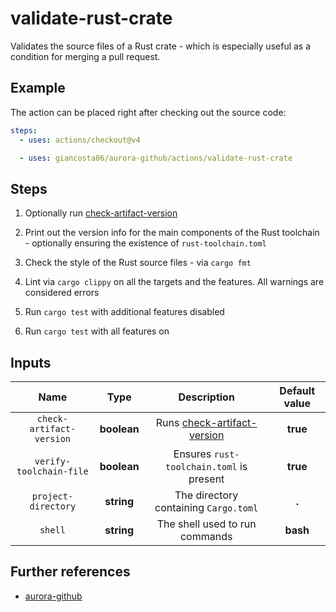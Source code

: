 # validate-rust-crate

Validates the source files of a Rust crate - which is especially useful as a condition for merging a pull request.

## Example

The action can be placed right after checking out the source code:

```yaml
steps:
  - uses: actions/checkout@v4

  - uses: giancosta86/aurora-github/actions/validate-rust-crate
```

## Steps

1. Optionally run [check-artifact-version](../check-version/README.md)

1. Print out the version info for the main components of the Rust toolchain - optionally ensuring the existence of `rust-toolchain.toml`

1. Check the style of the Rust source files - via `cargo fmt`

1. Lint via `cargo clippy` on all the targets and the features. All warnings are considered errors

1. Run `cargo test` with additional features disabled

1. Run `cargo test` with all features on

## Inputs

|           Name           |    Type     |                            Description                             | Default value |
| :----------------------: | :---------: | :----------------------------------------------------------------: | :-----------: |
| `check-artifact-version` | **boolean** | Runs [check-artifact-version](../check-artifact-version/README.md) |   **true**    |
| `verify-toolchain-file`  | **boolean** |              Ensures `rust-toolchain.toml` is present              |   **true**    |
|   `project-directory`    | **string**  |               The directory containing `Cargo.toml`                |     **.**     |
|         `shell`          | **string**  |                   The shell used to run commands                   |   **bash**    |

## Further references

- [aurora-github](../../README.md)
